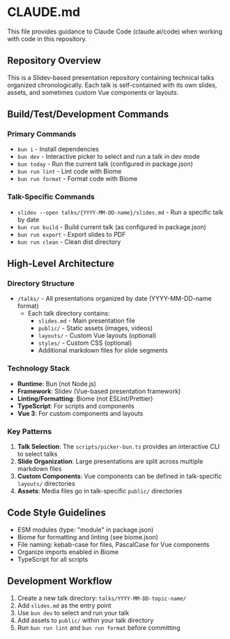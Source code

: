 # CLAUDE.md

This file provides guidance to Claude Code (claude.ai/code) when working with code in this repository.

## Repository Overview

This is a Slidev-based presentation repository containing technical talks organized chronologically. Each talk is self-contained with its own slides, assets, and sometimes custom Vue components or layouts.

## Build/Test/Development Commands

### Primary Commands
- `bun i` - Install dependencies
- `bun dev` - Interactive picker to select and run a talk in dev mode
- `bun today` - Run the current talk (configured in package.json)
- `bun run lint` - Lint code with Biome
- `bun run format` - Format code with Biome

### Talk-Specific Commands
- `slidev --open talks/{YYYY-MM-DD-name}/slides.md` - Run a specific talk by date
- `bun run build` - Build current talk (as configured in package.json)
- `bun run export` - Export slides to PDF
- `bun run clean` - Clean dist directory

## High-Level Architecture

### Directory Structure
- `/talks/` - All presentations organized by date (YYYY-MM-DD-name format)
  - Each talk directory contains:
    - `slides.md` - Main presentation file
    - `public/` - Static assets (images, videos)
    - `layouts/` - Custom Vue layouts (optional)
    - `styles/` - Custom CSS (optional)
    - Additional markdown files for slide segments

### Technology Stack
- **Runtime**: Bun (not Node.js)
- **Framework**: Slidev (Vue-based presentation framework)
- **Linting/Formatting**: Biome (not ESLint/Prettier)
- **TypeScript**: For scripts and components
- **Vue 3**: For custom components and layouts

### Key Patterns
1. **Talk Selection**: The `scripts/picker-bun.ts` provides an interactive CLI to select talks
2. **Slide Organization**: Large presentations are split across multiple markdown files
3. **Custom Components**: Vue components can be defined in talk-specific `layouts/` directories
4. **Assets**: Media files go in talk-specific `public/` directories

## Code Style Guidelines
- ESM modules (type: "module" in package.json)
- Biome for formatting and linting (see biome.json)
- File naming: kebab-case for files, PascalCase for Vue components
- Organize imports enabled in Biome
- TypeScript for all scripts

## Development Workflow
1. Create a new talk directory: `talks/YYYY-MM-DD-topic-name/`
2. Add `slides.md` as the entry point
3. Use `bun dev` to select and run your talk
4. Add assets to `public/` within your talk directory
5. Run `bun run lint` and `bun run format` before committing